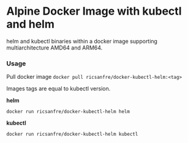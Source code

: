 # Alpine Docker Image with  kubectl and helm

helm and kubectl binaries within a docker image supporting multiarchitecture AMD64 and ARM64.

### Usage
Pull docker image `docker pull ricsanfre/docker-kubectl-helm:<tag>`

Images tags are equal to kubectl version.

**helm**
```
docker run ricsanfre/docker-kubectl-helm helm
```
**kubectl**
```
docker run ricsanfre/docker-kubectl-helm kubectl
```